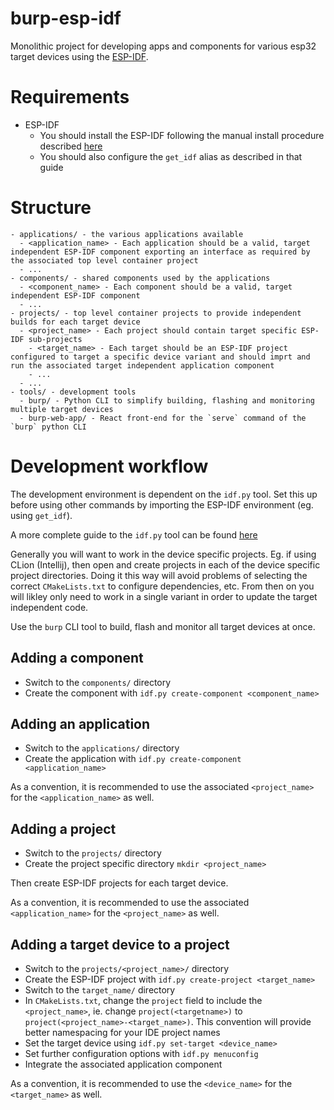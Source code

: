 # burp-esp-idf

Monolithic project for developing apps and components for various esp32 target devices using the [ESP-IDF](https://docs.espressif.com/projects/esp-idf/en/stable/esp32/index.html).

# Requirements

- ESP-IDF
  - You should install the ESP-IDF following the manual install procedure described [here](https://docs.espressif.com/projects/esp-idf/en/stable/esp32/get-started/index.html#software)
  - You should also configure the `get_idf` alias as described in that guide

# Structure

```
- applications/ - the various applications available
  - <application_name> - Each application should be a valid, target independent ESP-IDF component exporting an interface as required by the associated top level container project
  - ...
- components/ - shared components used by the applications
  - <component_name> - Each component should be a valid, target independent ESP-IDF component
  - ...
- projects/ - top level container projects to provide independent builds for each target device
  - <project_name> - Each project should contain target specific ESP-IDF sub-projects
    - <target_name> - Each target should be an ESP-IDF project configured to target a specific device variant and should imprt and run the associated target independent application component
    - ...
  - ...
- tools/ - development tools
  - burp/ - Python CLI to simplify building, flashing and monitoring multiple target devices
  - burp-web-app/ - React front-end for the `serve` command of the `burp` python CLI
```

# Development workflow

The development environment is dependent on the `idf.py` tool. Set this up before using other commands by importing the ESP-IDF environment (eg. using `get_idf`).

A more complete guide to the `idf.py` tool can be found [here](https://docs.espressif.com/projects/esp-idf/en/stable/esp32/api-guides/build-system.html#idf-py)

Generally you will want to work in the device specific projects. Eg. if using CLion (Intellij), then open and create projects in each of the device specific project directories. Doing it this way will avoid problems of selecting the correct `CMakeLists.txt` to configure dependencies, etc. From then on you will likley only need to work in a single variant in order to update the target independent code.

Use the `burp` CLI tool to build, flash and monitor all target devices at once.

## Adding a component

- Switch to the `components/` directory
- Create the component with `idf.py create-component <component_name>`

## Adding an application

- Switch to the `applications/` directory
- Create the application with `idf.py create-component <application_name>`

As a convention, it is recommended to use the associated `<project_name>` for the `<application_name>` as well.

## Adding a project

- Switch to the `projects/` directory
- Create the project specific directory `mkdir <project_name>`

Then create ESP-IDF projects for each target device.

As a convention, it is recommended to use the associated `<application_name>` for the `<project_name>` as well.

## Adding a target device to a project

- Switch to the `projects/<project_name>/` directory
- Create the ESP-IDF project with `idf.py create-project <target_name>`
- Switch to the `target_name/` directory
- In `CMakeLists.txt`, change the `project` field to include the `<project_name>`, ie. change `project(<targetname>)` to `project(<project_name>-<target_name>)`. This convention will provide better namespacing for your IDE project names
- Set the target device using `idf.py set-target <device_name>`
- Set further configuration options with `idf.py menuconfig`
- Integrate the associated application component

As a convention, it is recommended to use the `<device_name>` for the `<target_name>` as well.

